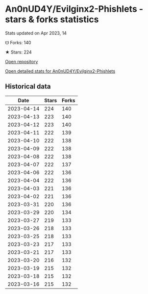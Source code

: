 # An0nUD4Y/Evilginx2-Phishlets - stars & forks statistics

Stats updated on Apr 2023, 14

☋ Forks: 140

★ Stars: 224

[Open repository](https://github.com/An0nUD4Y/Evilginx2-Phishlets)

[Open detailed stats for An0nUD4Y/Evilginx2-Phishlets](https://reviewgithub.com/rep/An0nUD4Y/Evilginx2-Phishlets)

## Historical data
| Date | Stars | Forks |
|------|-------|-------|
| 2023-04-14 | 224 | 140 | 
| 2023-04-13 | 223 | 140 | 
| 2023-04-12 | 223 | 140 | 
| 2023-04-11 | 222 | 139 | 
| 2023-04-10 | 222 | 138 | 
| 2023-04-09 | 222 | 138 | 
| 2023-04-08 | 222 | 138 | 
| 2023-04-07 | 222 | 137 | 
| 2023-04-06 | 222 | 136 | 
| 2023-04-04 | 222 | 136 | 
| 2023-04-03 | 221 | 136 | 
| 2023-04-02 | 221 | 136 | 
| 2023-03-31 | 220 | 136 | 
| 2023-03-29 | 220 | 134 | 
| 2023-03-27 | 219 | 133 | 
| 2023-03-26 | 218 | 133 | 
| 2023-03-25 | 218 | 133 | 
| 2023-03-23 | 217 | 133 | 
| 2023-03-21 | 217 | 133 | 
| 2023-03-20 | 216 | 132 | 
| 2023-03-19 | 215 | 132 | 
| 2023-03-18 | 215 | 132 | 
| 2023-03-16 | 215 | 132 | 

